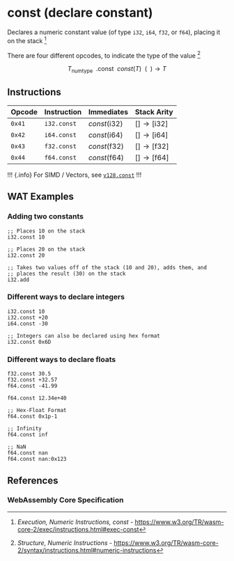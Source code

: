 
# const (declare constant)

Declares a numeric constant value (of type `i32`, `i64`, `f32`, or `f64`), placing it on the stack [^§4.4.1-const]

There are four different opcodes, to indicate the type of the value [^§2.4.1]

$$
T_\mathsf{numtype} \enspace
.\mathsf{const} \enspace
const(T) \enspace ( \enspace ) \to T
$$



## Instructions

| Opcode | Instruction | Immediates    | Stack Arity |
|--------|-------------|---------------|-------------|
| `0x41` | `i32.const` | $const(\mathsf{i32})$ | $[ ] \to [ \mathsf{i32} ]$ |
| `0x42` | `i64.const` | $const(\mathsf{i64})$ | $[ ] \to [ \mathsf{i64} ]$ |
| `0x43` | `f32.const` | $const(\mathsf{f32})$ | $[ ] \to [ \mathsf{f32} ]$ |
| `0x44` | `f64.const` | $const(\mathsf{f64})$ | $[ ] \to [ \mathsf{f64} ]$ |

!!! {.info}
For SIMD / Vectors, see [`v128.const`](../simd/const.md)
!!!



## WAT Examples

### Adding two constants

```wasm
;; Places 10 on the stack
i32.const 10

;; Places 20 on the stack
i32.const 20

;; Takes two values off of the stack (10 and 20), adds them, and
;; places the result (30) on the stack
i32.add
```

### Different ways to declare integers

```wasm
i32.const 10
i32.const +20
i64.const -30

;; Integers can also be declared using hex format
i32.const 0x6D
```

### Different ways to declare floats

```wasm
f32.const 30.5
f32.const +32.57
f64.const -41.99

f64.const 12.34e+40

;; Hex-Float Format
f64.const 0x1p-1

;; Infinity
f64.const inf

;; NaN
f64.const nan
f64.const nan:0x123
```


## References

### WebAssembly Core Specification

[^§2.4.1]: _Structure, Numeric Instructions_ - <https://www.w3.org/TR/wasm-core-2/syntax/instructions.html#numeric-instructions>
[^§4.4.1-const]: _Execution, Numeric Instructions, const_ - <https://www.w3.org/TR/wasm-core-2/exec/instructions.html#exec-const>

